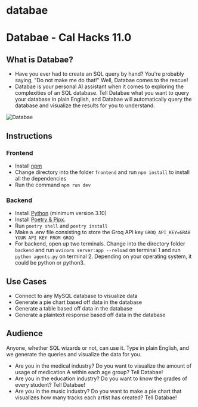 # databae

# Databae - Cal Hacks 11.0

## What is Databae?
* Have you ever had to create an SQL query by hand? You're probably saying, "Do not make me do that!" Well, Databae comes to the rescue!
* Databae is your personal AI assistant when it comes to exploring 
the complexities of an SQL database. Tell Databae what you want to query
your database in plain English, and Databae will automatically query the 
database and visualize the results for you to understand.

![Databae](https://github.com/user-attachments/assets/cb7e0d4d-fae8-4bea-bcdf-f2a91b8f8bb5)


## Instructions 

### Frontend 
* Install [npm](https://nodejs.org/en)
* Change directory into the folder ```frontend``` and run ```npm install``` to install all the dependencies
* Run the command ```npm run dev```

### Backend
* Install [Python](https://www.python.org/) (minimum version 3.10)
* Install [Poetry & Pipx](https://python-poetry.org/).
* Run ```poetry shell``` and ```poetry install```
* Make a .env file consisting to store the Groq API key
```GROQ_API_KEY=GRAB YOUR API KEY FROM GROQ```
* For backend, open up two terminals. Change into the directory folder ```backend``` and run ```uvicorn server:app --reload``` on terminal 1 and run ```python agents.py``` on terminal 2. Depending on your operating system, it
could be python or python3. 

## Use Cases
* Connect to any MySQL database to visualize data
* Generate a pie chart based off data in the database
* Generate a table based off data in the database
* Generate a plaintext response based off data in the database

## Audience
Anyone, whether SQL wizards or not, can use it. Type in plain English, and we generate the queries and visualize the data for you.
* Are you in the medical industry? Do you want to visualize the amount of usage of medication A within each age group? Tell Databae!
* Are you in the education industry? Do you want to know the grades of every student? Tell Databae!
* Are you in the music industry? Do you want to make a pie chart that visualizes how many tracks each artist has created? Tell Databae!


